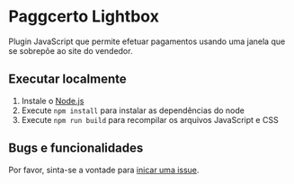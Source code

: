 # Paggcerto Lightbox
Plugin JavaScript que permite efetuar pagamentos usando uma janela que se sobrepõe ao site do vendedor.

## Executar localmente

1. Instale o [Node.js](https://nodejs.org/)
2. Execute `npm install` para instalar as dependências do node
3. Execute `npm run build` para recompilar os arquivos JavaScript e CSS

## Bugs e funcionalidades

Por favor, sinta-se a vontade para [inicar uma issue](https://github.com/paggcerto-sa/checkout-lightbox/issues).
